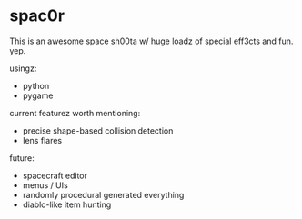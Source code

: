 # spac0r

This is an awesome space sh00ta w/ huge loadz of special eff3cts and fun. yep.

usingz:
- python
- pygame

current featurez worth mentioning:
- precise shape-based collision detection
- lens flares

future:
- spacecraft editor
- menus / UIs
- randomly procedural generated everything
- diablo-like item hunting
